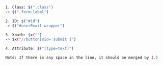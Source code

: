 ```sh
1. Class: $(".class") 
-> $(".form-label")	
```

```sh
2. ID: $("#id") 
-> $("#userEmail-wrapper")
```

```sh
3. Xpath: $x("") 
-> $x("//button[@id='submit']")
```

```sh
4. Attribute: $("[type=text]")
```

```sh
Note: If there is any space in the line, it should be merged by (.)
```
